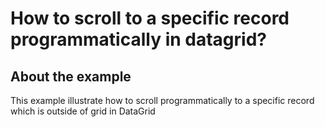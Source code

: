 # How to scroll to a specific record programmatically in datagrid?

## About the example 

This example illustrate how to scroll programmatically to a specific record which is outside of grid in DataGrid